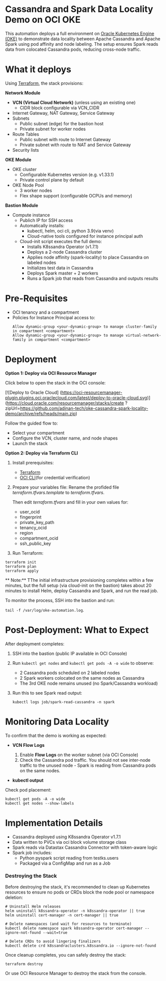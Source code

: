 # Cassandra and Spark Data Locality Demo on OCI OKE

This automation deploys a full environment on [Oracle Kubernetes Engine (OKE)](https://docs.oracle.com/en-us/iaas/Content/ContEng/Concepts/contengoverview.htm) to demonstrate data locality between Apache Cassandra and Apache Spark using pod affinity and node labeling. The setup ensures Spark reads data from colocated Cassandra pods, reducing cross-node traffic.

# What it deploys

Using [Terraform](https://www.terraform.io/), the stack provisions:

**Network Module**

* **VCN (Virtual Cloud Network)** (unless using an existing one)
  * CIDR block configurable via VCN_CIDR
* Internet Gateway, NAT Gateway, Service Gateway
* Subnets
  * Public subnet (edge) for the bastion host
  * Private subnet for worker nodes
* Route Tables
  * Public subnet with route to Internet Gateway
  * Private subnet with route to NAT and Service Gateway
* Security lists

**OKE Module**

* OKE cluster
  * Configurable Kubernetes version (e.g. v1.33.1)
  * Private control plane by default
* OKE Node Pool
  * 3 worker nodes
  * Flex shape support (configurable OCPUs and memory)

**Bastion Module**

* Compute instance
  * Publich IP for SSH access
  * Automatically installs:
    * kubectl, helm, oci cli, python 3.9(via venv)
    * Cloud-native tools configured for instance principal auth
  * Cloud-init script executes the full demo:
    * Installs K8ssandra Operator (v1.7.1)
    * Deploys a 2-node Cassandra cluster
    * Applies node affinity (spark-locality) to place Cassandra on labeled nodes
    * Initializes test data in Cassandra
    * Deploys Spark master + 2 workers
    * Runs a Spark job that reads from Cassandra and outputs results

# Pre-Requisites

* OCI tenancy and a compartment
* Policies for Instance Principal access to:
    ```
    Allow dynamic-group <your-dynamic-group> to manage cluster-family in compartment <compartment>
    Allow dynamic-group <your-dynamic-group> to manage virtual-network-family in compartment <compartment>
    ```

# Deployment

**Option 1: Deploy via OCI Resource Manager**

Click below to open the stack in the OCI console:

[![Deploy to Oracle Cloud]
(https://oci-resourcemanager-plugin.plugins.oci.oraclecloud.com/latest/deploy-to-oracle-cloud.svg)](https://cloud.oracle.com/resourcemanager/stacks/create
?zipUrl=https://github.com/adinan-tech/oke-cassandra-spark-locality-demo/archive/refs/heads/main.zip)

Follow the guided flow to:
* Select your compartment
* Configure the VCN, cluster name, and node shapes
* Launch the stack

**Option 2: Deploy via Terraform CLI**

1. Install prerequisites:
    * [Terraform](https://developer.hashicorp.com/terraform/downloads)
    * [OCI CLI](https://docs.oracle.com/en-us/iaas/Content/API/SDKDocs/cliinstall.htm)(for credential verification)
2. Prepare your variables file:
    Rename the profided file *terraform.tfvars.template* to *terraform.tfvars*.

    Then edit *terraform.tfvars* and fill in your own values for:
    * user_ocid
    * fingerprint
    * private_key_path
    * tenancy_ocid 
    * region
    * compartment_ocid
    * ssh_public_key

3. Run Terraform:

```
terraform init
terraform plan
terraform apply
```

** Note:** TThe initial infrastructure provisioning completes within a few minutes, but the full setup (via cloud-init on the bastion) takes about 20 minutes to install Helm, deploy Cassandra and Spark, and run the read job.

To monitor the process, SSH into the bastion and run:

`tail -f /var/log/oke-automation.log`.

# Post-Deployment: What to Expect

After deployment completes:

1. SSH into the bastion (public IP available in OCI Console)

2. Run `kubectl get nodes` and `kubectl get pods -A -o wide` to observe:

    * 2 Cassandra pods scheduled on 2 labeled nodes
    * 2 Spark workers colocated on the same nodes as Cassandra
    * The 3rd OKE node remains unused (no Spark/Cassandra workload)

3. Run this to see Spark read output:

    `kubectl logs job/spark-read-cassandra -n spark`

# Monitoring Data Locality

To confirm that the demo is working as expected:

* **VCN Flow Logs**
    1. Enable **Flow Logs** on the worker subnet (via OCI Console)
    2. Check the Cassandra pod traffic. You should not see inter-node traffic to the unused node - Spark is reading from Cassandra pods on the same nodes.

* **kubectl output**

Check pod placement:

```
kubectl get pods -A -o wide
kubectl get nodes --show-labels
```

# Implementation Details

* Cassandra deployed using K8ssandra Operator v1.7.1
* Data written to PVCs via oci block volume storage class
* Spark reads via Datastax Cassandra Connector with token-aware logic
* Spark job includes:
    * Python pyspark script reading from testks.users
    * Packaged via a ConfigMap and run as a Job

### Destroying the Stack

Before destroying the stack, it's recommended to clean up Kubernetes resources to ensure no pods or CRDs block the node pool or namespace deletion:

```
# Uninstall Helm releases
helm uninstall k8ssandra-operator -n k8ssandra-operator || true
helm uninstall cert-manager -n cert-manager || true

# Delete namespaces (and wait for resources to terminate)
kubectl delete namespace spark k8ssandra-operator cert-manager --ignore-not-found --wait=true

# Delete CRDs to avoid lingering finalizers
kubectl delete crd k8ssandraclusters.k8ssandra.io --ignore-not-found

```

Once cleanup completes, you can safely destroy the stack:

```
terraform destroy
```

Or use OCI Resource Manager to destroy the stack from the console.


